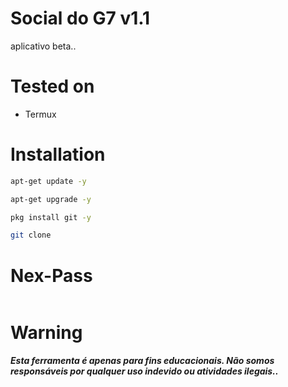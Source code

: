# Social do G7 v1.1
aplicativo beta..

# Tested on
- Termux

# Installation

```bash
apt-get update -y
```

```bash
apt-get upgrade -y
```

```bash
pkg install git -y
```

```bash
git clone 
```

# Nex-Pass
![]()

# Warning
***Esta ferramenta é apenas para fins educacionais.  Não somos responsáveis por qualquer uso indevido ou atividades ilegais..***

